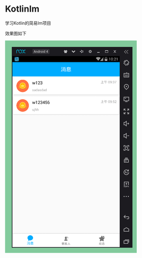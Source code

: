 # KotlinIm
学习Kotlin的简易Im项目


效果图如下

![Alt text](https://github.com/wsf000/KotlinIm/blob/master/app/src/main/res/mipmap-xhdpi/one.png)
